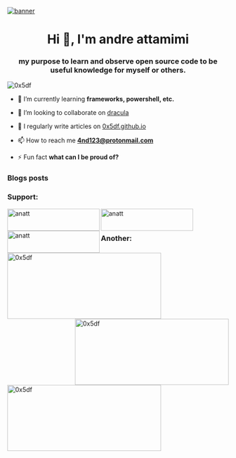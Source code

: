 [![banner](https://1.bp.blogspot.com/-7A4WynwLsMw/XbBpCXG8fHI/AAAAAAAAMt4/uOa1bpLskYgrwGbllhSu2SDj_Mig8SXJQCLcBGAsYHQ/s1600/2000_600px.gif)](https://github.com/dracula)

<h1 align="center">Hi 👋, I'm andre attamimi</h1>
<h3 align="center">my purpose to learn and observe open source code to be useful knowledge for myself or others.</h3>

<p align="left"> <img src="https://komarev.com/ghpvc/?username=0x5df&label=Profile%20views&color=0e75b6&style=flat" alt="0x5df" /> </p>

<!-- <p align="left"> <a href="https://github.com/ryo-ma/github-profile-trophy"><img src="https://github-profile-trophy.vercel.app/?username=0x5df" alt="0x5df" /></a> </p> -->

- 🌱 I’m currently learning **frameworks, powershell, etc.**

- 👯 I’m looking to collaborate on [dracula](https://github.com/dracula)

- 📝 I regularly write articles on [0x5df.github.io](0x5df.github.io)

- 📫 How to reach me **4nd123@protonmail.com**

- ⚡ Fun fact **what can I be proud of?**

### Blogs posts
<!-- BLOG-POST-LIST:START -->
<!-- BLOG-POST-LIST:END -->

<!-- <h3 align="left">Connect with me:</h3>
<p align="left">
<a href="https://codepen.io/0x5df" target="blank"><img align="center" src="https://raw.githubusercontent.com/rahuldkjain/github-profile-readme-generator/master/src/images/icons/Social/codepen.svg" alt="0x5df" height="25" width="30" /></a>
<a href="https://dev.to/0x5df" target="blank"><img align="center" src="https://raw.githubusercontent.com/rahuldkjain/github-profile-readme-generator/master/src/images/icons/Social/devto.svg" alt="0x5df" height="25" width="30" /></a>
<a href="https://twitter.com/r007mmxv" target="blank"><img align="center" src="https://raw.githubusercontent.com/rahuldkjain/github-profile-readme-generator/master/src/images/icons/Social/twitter.svg" alt="r007mmxv" height="25" width="30" /></a>
<a href="https://linkedin.com/in/andre-attamimi" target="blank"><img align="center" src="https://raw.githubusercontent.com/rahuldkjain/github-profile-readme-generator/master/src/images/icons/Social/linked-in-alt.svg" alt="andre-attamimi" height="25" width="30" /></a>
<a href="https://stackoverflow.com/users/15174295" target="blank"><img align="center" src="https://raw.githubusercontent.com/rahuldkjain/github-profile-readme-generator/master/src/images/icons/Social/stack-overflow.svg" alt="15174295" height="25" width="30" /></a>
<a href="https://codesandbox.com/0x5df" target="blank"><img align="center" src="https://raw.githubusercontent.com/rahuldkjain/github-profile-readme-generator/master/src/images/icons/Social/codesandbox.svg" alt="0x5df" height="25" width="30" /></a>
<a href="https://instagram.com/0x5df_" target="blank"><img align="center" src="https://raw.githubusercontent.com/rahuldkjain/github-profile-readme-generator/master/src/images/icons/Social/instagram.svg" alt="0x5df_" height="25" width="30" /></a>
<a href="https://medium.com/@anatt." target="blank"><img align="center" src="https://raw.githubusercontent.com/rahuldkjain/github-profile-readme-generator/master/src/images/icons/Social/medium.svg" alt="@anatt." height="25" width="30" /></a>
<a href="https://discord.gg/0x5df#6612" target="blank"><img align="center" src="https://raw.githubusercontent.com/rahuldkjain/github-profile-readme-generator/master/src/images/icons/Social/discord.svg" alt="0x5df#6612" height="25" width="30" /></a>
</p>

<h3 align="left">Languages and Tools:</h3>
<p align="left">
    <a href="https://developer.android.com" target="_blank" rel="noreferrer"><img src="https://raw.githubusercontent.com/devicons/devicon/master/icons/android/android-original-wordmark.svg" alt="android" width="30" height="30" /></a>
    <a href="https://www.gnu.org/software/bash/" target="_blank" rel="noreferrer"><img src="https://www.vectorlogo.zone/logos/gnu_bash/gnu_bash-icon.svg" alt="bash" width="30" height="30" /></a>
    <a href="https://www.python.org" target="_blank" rel="noreferrer"><img src="https://raw.githubusercontent.com/devicons/devicon/master/icons/python/python-original.svg" alt="python" width="30" height="30" /></a>
    <a href="https://git-scm.com/" target="_blank" rel="noreferrer"><img src="https://www.vectorlogo.zone/logos/git-scm/git-scm-icon.svg" alt="git" width="30" height="30" /></a>
    <a href="https://jekyllrb.com/" target="_blank" rel="noreferrer"><img src="https://www.vectorlogo.zone/logos/jekyllrb/jekyllrb-icon.svg" alt="jekyll" width="30" height="30" /></a>
    <a href="https://www.linux.org/" target="_blank" rel="noreferrer"><img src="https://raw.githubusercontent.com/devicons/devicon/master/icons/linux/linux-original.svg" alt="linux" width="30" height="30" /></a>
    <a href="https://vuejs.org/" target="_blank" rel="noreferrer"><img src="https://raw.githubusercontent.com/devicons/devicon/master/icons/vuejs/vuejs-original-wordmark.svg" alt="vuejs" width="30" height="30" /></a>
    <a href="https://nodejs.org" target="_blank" rel="noreferrer"><img src="https://raw.githubusercontent.com/devicons/devicon/master/icons/nodejs/nodejs-original-wordmark.svg" alt="nodejs" width="30" height="30" /></a>
    <a href="https://nextjs.org/" target="_blank" rel="noreferrer"><img src="https://cdn.worldvectorlogo.com/logos/nextjs-2.svg" alt="nextjs" width="30" height="30" /></a>
    <a href="https://reactjs.org/" target="_blank" rel="noreferrer"><img src="https://raw.githubusercontent.com/devicons/devicon/master/icons/react/react-original-wordmark.svg" alt="react" width="30" height="30" /></a>
    <a href="https://www.gatsbyjs.com/" target="_blank" rel="noreferrer"><img src="https://www.vectorlogo.zone/logos/gatsbyjs/gatsbyjs-icon.svg" alt="gatsby" width="30" height="30" /></a>
    <a href="https://www.electronjs.org" target="_blank" rel="noreferrer"><img src="https://raw.githubusercontent.com/devicons/devicon/master/icons/electron/electron-original.svg" alt="electron" width="30" height="30" /></a>
    <a href="https://www.nginx.com" target="_blank" rel="noreferrer"><img src="https://raw.githubusercontent.com/devicons/devicon/master/icons/nginx/nginx-original.svg" alt="nginx" width="30" height="30" /></a>
    <a href="https://www.adobe.com/in/products/illustrator.html" target="_blank" rel="noreferrer"><img src="https://www.vectorlogo.zone/logos/adobe_illustrator/adobe_illustrator-icon.svg" alt="illustrator" width="30" height="30" /></a>
    <a href="https://www.photoshop.com/en" target="_blank" rel="noreferrer"><img src="https://raw.githubusercontent.com/devicons/devicon/master/icons/photoshop/photoshop-line.svg" alt="photoshop" width="30" height="30" /></a>
    <a href="https://dotnet.microsoft.com/" target="_blank" rel="noreferrer"><img src="https://raw.githubusercontent.com/devicons/devicon/master/icons/dot-net/dot-net-original-wordmark.svg" alt="dotnet" width="30" height="30" /></a>
    <a href="https://firebase.google.com/" target="_blank" rel="noreferrer"><img src="https://www.vectorlogo.zone/logos/firebase/firebase-icon.svg" alt="firebase" width="30" height="30" /></a>
    <a href="https://circleci.com" target="_blank" rel="noreferrer"><img src="https://www.vectorlogo.zone/logos/circleci/circleci-icon.svg" alt="circleci" width="30" height="30" /></a>
</p> -->


### Support:

<p>
    <a href="https://www.buymeacoffee.com/anatt"><img align="left" src="https://cdn.buymeacoffee.com/buttons/v2/default-yellow.png" height="50" width="210" alt="anatt" /></a>
    <a href="https://ko-fi.com/anatt"><img align="left" src="https://cdn.ko-fi.com/cdn/kofi3.png?v=3" height="50" width="210" alt="anatt" /></a>
    <a href="https://saweria.co/anatt"><img align="left" src="https://1.bp.blogspot.com/-wE9ReETuG8w/X8shCS5T06I/AAAAAAAAXTo/WAV67smVBeII34XLl4lSpEgLsrx9g1ntgCLcBGAsYHQ/s16000/SAWERIA.jpg" height="50" width="210" alt="anatt" /></a>
</p><br><br>

### Another:

<p><img align="left" src="https://github-readme-stats.vercel.app/api/top-langs?username=0x5df&show_icons=true&theme=gruvbox&locale=en&layout=compact" height="150" width="350" alt="0x5df" /></p>

<p>&nbsp;<img align="right" src="https://github-readme-stats.vercel.app/api?username=0x5df&show_icons=true&theme=gruvbox&locale=en" height="150" width="350" alt="0x5df" /></p>

<p><img align="center" src="https://github-readme-streak-stats.herokuapp.com/?user=0x5df&theme=dark" height="150" width="350" alt="0x5df" /></p>
